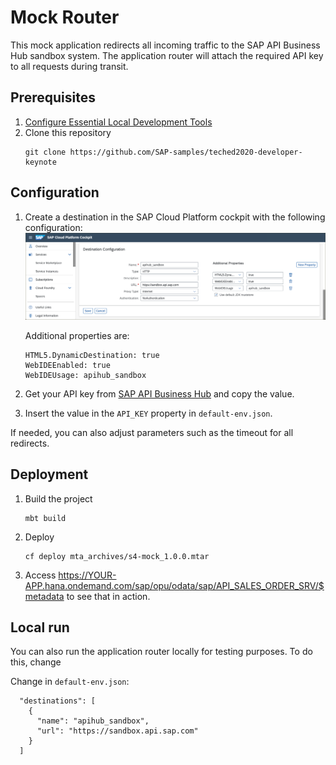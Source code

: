 # Mock Router

This mock application redirects all incoming traffic to the SAP API Business Hub sandbox system. The application router will attach the required API key to all requests during transit.

## Prerequisites

1. [Configure Essential Local Development Tools](https://developers.sap.com/group.scp-local-tools.html)
2. Clone this repository
    ```
    git clone https://github.com/SAP-samples/teched2020-developer-keynote
    ```

## Configuration

1. Create a destination in the SAP Cloud Platform cockpit with the following configuration:
    ![Destination](destination.png)
    
    Additional properties are:
    
    ```
    HTML5.DynamicDestination: true
    WebIDEEnabled: true
    WebIDEUsage: apihub_sandbox
    ```

2. Get your API key from [SAP API Business Hub](https://api.sap.com) and copy the value.
3. Insert the value in the `API_KEY` property in `default-env.json`.

If needed, you can also adjust parameters such as the timeout for all redirects.

## Deployment

1. Build the project
    ```
    mbt build
    ```
2. Deploy
    ```
    cf deploy mta_archives/s4-mock_1.0.0.mtar
    ```
3. Access <https://YOUR-APP.hana.ondemand.com/sap/opu/odata/sap/API_SALES_ORDER_SRV/$metadata> to see that in action.

## Local run 

You can also run the application router locally for testing purposes. To do this, change 

Change in `default-env.json`:
```
  "destinations": [ 
    {
      "name": "apihub_sandbox",
      "url": "https://sandbox.api.sap.com"
    }
  ]
```
